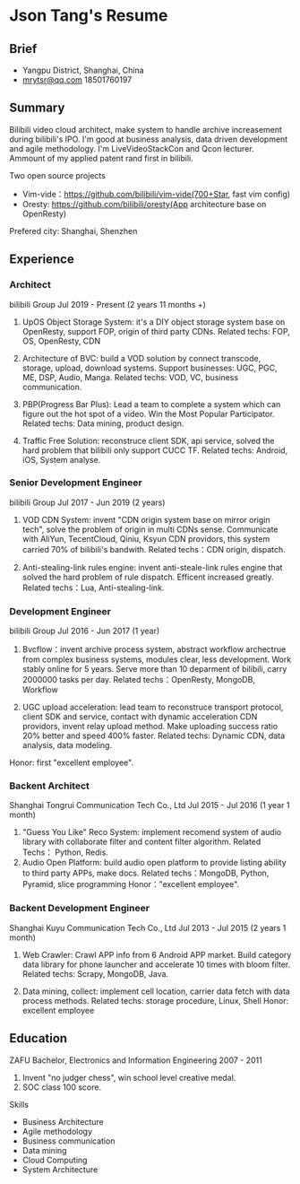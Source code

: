 # Json Tang's Resume

## Brief
- Yangpu District, Shanghai, China
- mrytsr@qq.com 18501760197

## Summary

Bilibili video cloud architect, make system to handle archive increasement during bilibili's IPO.
I'm good at business analysis, data driven development and agile methodology.
I'm LiveVideoStackCon and Qcon lecturer. Ammount of my applied patent rand first in bilibili.

Two open source projects
- Vim-vide：https://github.com/bilibili/vim-vide(700+Star, fast vim config)
- Oresty: https://github.com/bilibili/oresty(App architecture base on OpenResty)

Prefered city: Shanghai, Shenzhen

## Experience
### Architect
bilibili Group
Jul 2019 - Present (2 years 11 months +)
1. UpOS Object Storage System: it's a DIY object storage system base on OpenResty, support FOP, origin of third party CDNs.
Related techs: FOP, OS, OpenResty, CDN

2. Architecture of BVC: build a VOD solution by connect transcode, storage, upload, download systems. Support businesses: UGC, PGC, ME, DSP, Audio, Manga.
Related techs: VOD, VC, business communication.

3. PBP(Progress Bar Plus): Lead a team to complete a system which can figure out the hot spot of a video. Win the Most Popular Participator.
Related techs: Data mining, product design.

4. Traffic Free Solution: reconstruce client SDK, api service, solved the hard problem that bilibili only support CUCC TF.
Related techs: Android, iOS, System analyse.

### Senior Development Engineer
bilibili Group
Jul 2017 - Jun 2019 (2 years)
1. VOD CDN System: invent "CDN origin system base on mirror origin tech", solve the problem of origin in multi CDNs sense.
Communicate with AliYun, TecentCloud, Qiniu, Ksyun CDN providors, this system carried 70% of bilibili's bandwith.
Related techs：CDN origin, dispatch.

2. Anti-stealing-link rules engine: invent anti-steale-link rules engine that solved the hard problem of rule dispatch. Efficent increased greatly.
Related techs：Lua, Anti-stealing-link.

### Development Engineer
bilibili Group
Jul 2016 - Jun 2017 (1 year)

1. Bvcflow：invent archive process system, abstract workflow archectrue from complex business systems, modules clear, less development. Work stably online for 5 years.
Serve more than 10 deparment of bilibili, carry 2000000 tasks per day.
Related techs：OpenResty, MongoDB, Workflow

2. UGC upload acceleration: lead team to reconstruce transport protocol, client SDK and service, contact with dynamic acceleration CDN providors, invent relay upload method. Make uploading success ratio 20% better and speed 400% faster.
Related techs: Dynamic CDN, data analysis, data modeling.

Honor: first "excellent employee".

### Backent Architect
Shanghai Tongrui Communication Tech Co., Ltd
Jul 2015 - Jul 2016 (1 year 1 month)
1. "Guess You Like" Reco System: implement recomend system of audio library with collaborate filter and content filter algorithm.
Related Techs： Python, Redis.
2. Audio Open Platform: build audio open platform to provide listing ability to third party APPs, make docs.
Related techs：MongoDB, Python, Pyramid, slice programming
Honor："excellent employee".

### Backent Development Engineer
Shanghai Kuyu Communication Tech Co., Ltd
Jul 2013 - Jul 2015 (2 years 1 month)
1. Web Crawler: Crawl APP info from 6 Android APP market. Build category data library for phone launcher and accelerate 10 times with bloom filter.
Related techs: Scrapy, MongoDB, Java.

2. Data mining, collect: implement cell location, carrier data fetch with data process methods.
Related techs: storage procedure, Linux, Shell
Honor: excellent employee

## Education
ZAFU
Bachelor, Electronics and Information Engineering
2007 - 2011
1. Invent "no judger chess", win school level creative medal.
2. SOC class 100 score.

Skills
- Business Architecture
- Agile methodology
- Business communication
- Data mining
- Cloud Computing
- System Architecture

